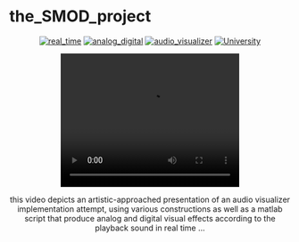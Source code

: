 # the_SMOD_project

<div align="center">
  
[![real_time](https://img.shields.io/badge/real-time-brightgreen)](https://github.com/pasquale90/the_SMOD_project)
[![analog_digital](https://img.shields.io/badge/analog%20-digital-lightgrey)](https://github.com/pasquale90/the_SMOD_project)
[![audio_visualizer](https://img.shields.io/badge/audio-%20visualizer-blue)](https://github.com/pasquale90/the_SMOD_project)
[![University](https://img.shields.io/badge/University-%CE%91%CE%A0%CE%98-red.svg)](http://ascc.ee.auth.gr/?page_id=11)




<video width="320" height="240" controls>
      <source src=”https://www.youtube.com/watch?v=9iQsoq3TLE0” type=video/mp4>
</video>


this video depicts an artistic-approached presentation of  an audio visualizer implementation attempt, using various constructions as well as a matlab script that produce  analog and digital visual effects according to the playback sound in real time ...
